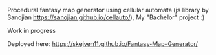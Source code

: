 Procedural fantasy map generator using cellular automata (js library by Sanojian https://sanojian.github.io/cellauto/), My "Bachelor" project :)

Work in progress
 
 Deployed here: https://skejven11.github.io/Fantasy-Map-Generator/
